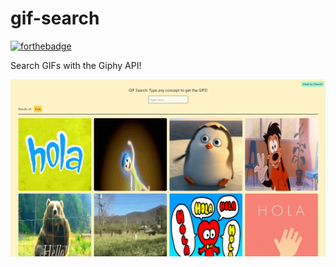 # gif-search

[![forthebadge](https://forthebadge.com/images/badges/made-with-typescript.svg)](https://forthebadge.com)


Search GIFs with the Giphy API!

![showcase](https://github.com/Dawichi/gif-search/blob/main/public/showcase.png)

